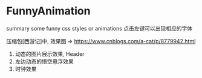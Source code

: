 # FunnyAnimation
summary some funny css styles or animations
点击左键可以出现相应的字体


压缩包[西游记]中, 效果图 => https://www.cnblogs.com/a-cat/p/8779942.html
  1. 动态的图片展示效果, Header
  2. 左边动态的悟空悬浮效果
  3. 时钟效果
